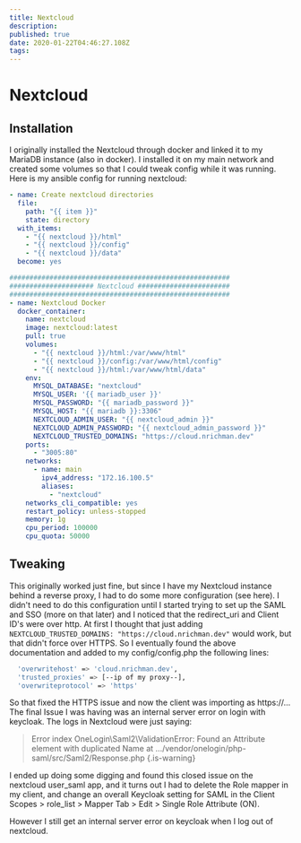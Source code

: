 ```yaml
---
title: Nextcloud
description: 
published: true
date: 2020-01-22T04:46:27.108Z
tags: 
---
```


# Nextcloud

## Installation

I originally installed the Nextcloud through docker and linked it to my MariaDB instance (also in docker).  I installed it on my main network and created some volumes so that I could tweak config while it was running.  Here is my ansible config for running nextcloud:

```yaml
- name: Create nextcloud directories
  file:
    path: "{{ item }}"
    state: directory
  with_items:
    - "{{ nextcloud }}/html"
    - "{{ nextcloud }}/config"
    - "{{ nextcloud }}/data"
  become: yes

#######################################################
##################### Nextcloud #######################
#######################################################
- name: Nextcloud Docker
  docker_container:
    name: nextcloud
    image: nextcloud:latest
    pull: true
    volumes:
	  - "{{ nextcloud }}/html:/var/www/html"
      - "{{ nextcloud }}/config:/var/www/html/config"
      - "{{ nextcloud }}/html:/var/www/html/data"
    env:
      MYSQL_DATABASE: "nextcloud"
      MYSQL_USER: '{{ mariadb_user }}'
      MYSQL_PASSWORD: "{{ mariadb_password }}"
      MYSQL_HOST: "{{ mariadb }}:3306"
      NEXTCLOUD_ADMIN_USER: "{{ nextcloud_admin }}"
      NEXTCLOUD_ADMIN_PASSWORD: "{{ nextcloud_admin_password }}"
      NEXTCLOUD_TRUSTED_DOMAINS: "https://cloud.nrichman.dev"
    ports:
      - "3005:80"
    networks:
      - name: main
        ipv4_address: "172.16.100.5"
        aliases:
          - "nextcloud"
    networks_cli_compatible: yes
    restart_policy: unless-stopped
    memory: 1g
    cpu_period: 100000
    cpu_quota: 50000
```

## Tweaking
This originally worked just fine, but since I have my Nextcloud instance behind a reverse proxy, I had to do some more configuration (see here).  I didn't need to do this configuration until I started trying to set up the SAML and SSO (more on that later) and I noticed that the redirect_uri and Client ID's were over http.  At first I thought that just adding `NEXTCLOUD_TRUSTED_DOMAINS: "https://cloud.nrichman.dev"` would work, but that didn't force over HTTPS.  So I eventually found the above documentation and added to my config/config.php the following lines:

```bash
  'overwritehost' => 'cloud.nrichman.dev',
  'trusted_proxies' => [--ip of my proxy--],
  'overwriteprotocol' => 'https'
```
So that fixed the HTTPS issue and now the client was importing as https://...  The final Issue I was having was an internal server error on login with keycloak.  The logs in Nextcloud were just saying:

> Error index OneLogin\Saml2\ValidationError: Found an Attribute element with duplicated Name at 
> .../vendor/onelogin/php-saml/src/Saml2/Response.php
{.is-warning}

I ended up doing some digging and found this closed issue on the nextcloud user_saml app, and it turns out I had to delete the Role mapper in my client, and change an overall Keycloak setting for SAML in the Client Scopes > role_list > Mapper Tab > Edit > Single Role Attribute (ON).

However I still get an internal server error on keycloak when I log out of nextcloud.